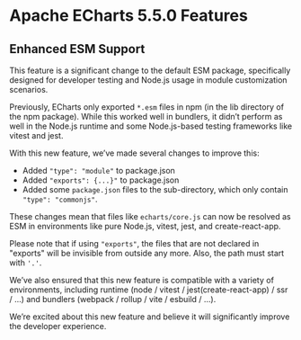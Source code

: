 # Apache ECharts 5.5.0 Features

## Enhanced ESM Support

This feature is a significant change to the default ESM package, specifically designed for developer testing and Node.js usage in module customization scenarios.

Previously, ECharts only exported `*.esm` files in npm (in the lib directory of the npm package). While this worked well in bundlers, it didn’t perform as well in the Node.js runtime and some Node.js-based testing frameworks like vitest and jest.

With this new feature, we’ve made several changes to improve this:

- Added `"type": "module"` to package.json
- Added `"exports": {...}"` to package.json
- Added some `package.json` files to the sub-directory, which only contain `"type": "commonjs"`.

These changes mean that files like `echarts/core.js` can now be resolved as ESM in environments like pure Node.js, vitest, jest, and create-react-app.

Please note that if using `"exports"`, the files that are not declared in "exports" will be invisible from outside any more. Also, the path must start with `'.'`.

We’ve also ensured that this new feature is compatible with a variety of environments, including runtime (node / vitest / jest(create-react-app) / ssr / …) and bundlers (webpack / rollup / vite / esbuild / …).

We’re excited about this new feature and believe it will significantly improve the developer experience.

